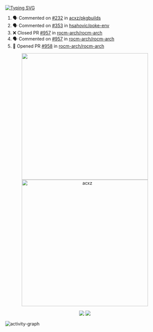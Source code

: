 [![Typing SVG](https://readme-typing-svg.herokuapp.com?size=16&color=AFFFA3&multiline=true&height=75&lines=contributing+to+robotics%2Fae%2Fml%2Fgpu;packaging+it+for+archlinux;ricer)](https://git.io/typing-svg)

<!--START_SECTION:activity-->
1. 🗣 Commented on [#232](https://github.com/acxz/pkgbuilds/issues/232) in [acxz/pkgbuilds](https://github.com/acxz/pkgbuilds)
2. 🗣 Commented on [#353](https://github.com/hsahovic/poke-env/issues/353) in [hsahovic/poke-env](https://github.com/hsahovic/poke-env)
3. ❌ Closed PR [#957](https://github.com/rocm-arch/rocm-arch/pull/957) in [rocm-arch/rocm-arch](https://github.com/rocm-arch/rocm-arch)
4. 🗣 Commented on [#957](https://github.com/rocm-arch/rocm-arch/issues/957) in [rocm-arch/rocm-arch](https://github.com/rocm-arch/rocm-arch)
5. 💪 Opened PR [#958](https://github.com/rocm-arch/rocm-arch/pull/958) in [rocm-arch/rocm-arch](https://github.com/rocm-arch/rocm-arch)
<!--END_SECTION:activity-->

<p align="center">
  <img width="400em" src=https://github-readme-stats.vercel.app/api?username=acxz&include_all_commits=true&show_icons=true />
  <img width="400em" src="https://github-readme-streak-stats.herokuapp.com/?user=acxz&" alt="acxz" />
</p>

<p align="center">
  <img src=https://github-readme-stats.vercel.app/api/top-langs/?username=acxz&layout=compact />
  <img src=https://github-profile-trophy.vercel.app/?username=acxz&row=2&column=4 />
</p>

![activity-graph](https://github-readme-activity-graph.cyclic.app/graph?username=acxz&theme=aqua)

